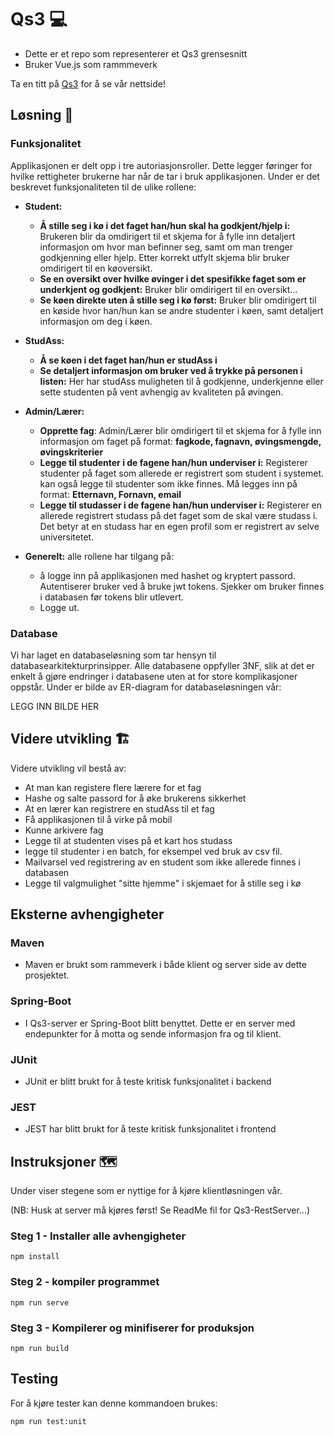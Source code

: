 # Qs3 💻
- Dette er et repo som representerer et Qs3 grensesnitt 
- Bruker Vue.js som rammmeverk 

Ta en titt på [Qs3](http://qs3.no) for å se vår nettside!

## Løsning 📜

### Funksjonalitet

Applikasjonen er delt opp i tre autoriasjonsroller. Dette legger føringer for hvilke rettigheter brukerne har når de tar i bruk applikasjonen. Under er det beskrevet funksjonaliteten til de ulike rollene:

   * **Student:**
      * **Å stille seg i kø i det faget han/hun skal ha godkjent/hjelp i:** Brukeren blir da omdirigert til et skjema for å fylle inn detaljert informasjon om hvor man befinner seg, samt om man trenger godkjenning eller hjelp. Etter korrekt utfylt skjema blir bruker omdirigert til en køoversikt.
      * **Se en oversikt over hvilke øvinger i det spesifikke faget som er underkjent og godkjent:** Bruker blir omdirigert til en oversikt...
      * **Se køen direkte uten å stille seg i kø først:** Bruker blir omdirigert til en køside hvor han/hun kan se andre studenter i køen, samt detaljert informasjon om deg i køen. 
   
   * **StudAss:** 
      * **Å se køen i det faget han/hun er studAss i**
      * **Se detaljert informasjon om bruker ved å trykke på personen i listen:** Her har studAss muligheten til å godkjenne, underkjenne eller sette studenten på vent avhengig av kvaliteten på øvingen.
   
   * **Admin/Lærer:**
      * **Opprette fag**: Admin/Lærer blir omdirigert til et skjema for å fylle inn informasjon om faget på format: **fagkode, fagnavn, øvingsmengde, øvingskriterier** 
      *  **Legge til studenter i de fagene han/hun underviser i:** Registerer studenter på faget som allerede er registrert som student i systemet. kan også legge til studenter som ikke finnes. Må legges inn på format: **Etternavn, Fornavn, email**
      *  **Legge til studasser i de fagene han/hun underviser i:**  Registerer en allerede registrert studass på det faget som de skal være studass i. Det betyr at en studass har en egen profil som er registrert av selve universitetet.  

* **Generelt:**
 alle rollene har tilgang på:
  * å logge inn på applikasjonen med hashet og kryptert passord. Autentiserer bruker ved å bruke jwt tokens. Sjekker om bruker finnes i databasen før tokens blir utlevert. 
  * Logge ut. 

   
 ### Database

Vi har laget en databaseløsning som tar hensyn til databasearkitekturprinsipper. Alle databasene oppfyller 3NF, slik at det er enkelt å gjøre endringer i databasene uten at for store komplikasjoner oppstår. Under er bilde av ER-diagram for databaseløsningen vår:

LEGG INN BILDE HER

## Videre utvikling 🏗️

Videre utvikling vil bestå av:
* At man kan registere flere lærere for et fag
* Hashe og salte passord for å øke brukerens sikkerhet 
* At en lærer kan registrere en studAss til et fag
* Få applikasjonen til å virke på mobil
* Kunne arkivere fag
* Legge til at studenten vises på et kart hos studass
* legge til studenter i en batch, for eksempel ved bruk av csv fil.
* Mailvarsel ved registrering av en student som ikke allerede finnes i databasen 
* Legge til valgmulighet "sitte hjemme" i skjemaet for å stille seg i kø

## Eksterne avhengigheter 
### Maven
- Maven er brukt som rammeverk i både klient og server side av dette prosjektet.

### Spring-Boot
- I Qs3-server er Spring-Boot blitt benyttet. Dette er en server med endepunkter for å motta og sende informasjon fra og til klient.

### JUnit
- JUnit er blitt brukt for å teste kritisk funksjonalitet i backend 

### JEST
- JEST har blitt brukt for å teste kritisk funksjonalitet i frontend


## Instruksjoner 🗺️
Under viser stegene som er nyttige for å kjøre klientløsningen vår. 

(NB: Husk at server må kjøres først! Se ReadMe fil for Qs3-RestServer...)

### Steg 1 -  Installer alle avhengigheter 
```
npm install
```

### Steg 2 - kompiler programmet
```
npm run serve
```

### Steg 3 - Kompilerer og minifiserer for produksjon
```
npm run build
```

## Testing
For å kjøre tester kan denne kommandoen brukes:
```
npm run test:unit
```





